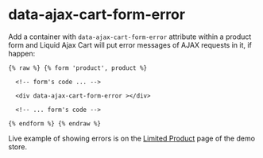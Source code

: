 # data-ajax-cart-form-error

Add a container with `data-ajax-cart-form-error` attribute within a product form and Liquid Ajax Cart will put error messages of AJAX requests in it, if happen:


```liquid 
{% raw %} {% form 'product', product %}

  <!-- form's code ... -->

  <div data-ajax-cart-form-error ></div>
  
  <!-- ... form's code -->
  
{% endform %} {% endraw %} 
```


Live example of showing errors is on the [Limited Product](https://liquid-ajax-cart.myshopify.com/products/limited-product) page of the demo store.
